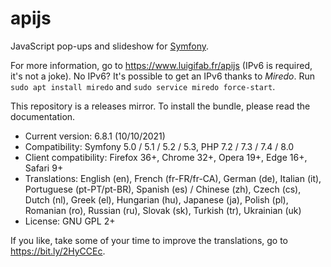 # apijs

JavaScript pop-ups and slideshow for [Symfony](https://github.com/symfony/symfony).

For more information, go to https://www.luigifab.fr/apijs (IPv6 is required, it's not a joke). No IPv6? It's possible to get an IPv6 thanks to *Miredo*. Run `sudo apt install miredo` and `sudo service miredo force-start`.

This repository is a releases mirror. To install the bundle, please read the documentation.

- Current version: 6.8.1 (10/10/2021)
- Compatibility: Symfony 5.0 / 5.1 / 5.2 / 5.3, PHP 7.2 / 7.3 / 7.4 / 8.0
- Client compatibility: Firefox 36+, Chrome 32+, Opera 19+, Edge 16+, Safari 9+
- Translations: English (en), French (fr-FR/fr-CA), German (de), Italian (it), Portuguese (pt-PT/pt-BR), Spanish (es) / Chinese (zh), Czech (cs), Dutch (nl), Greek (el), Hungarian (hu), Japanese (ja), Polish (pl), Romanian (ro), Russian (ru), Slovak (sk), Turkish (tr), Ukrainian (uk)
- License: GNU GPL 2+

If you like, take some of your time to improve the translations, go to https://bit.ly/2HyCCEc.
